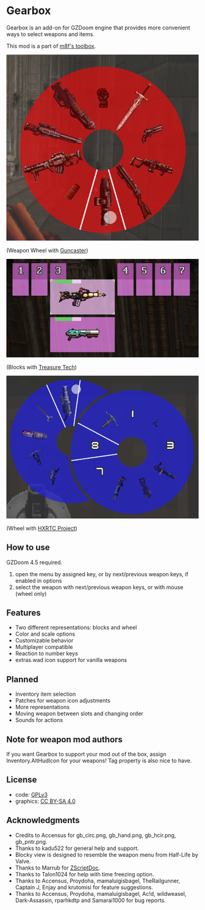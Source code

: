 # Gearbox

Gearbox is an add-on for GZDoom engine that provides more convenient ways to
select weapons and items.

This mod is a part of [m8f's toolbox](https://mmaulwurff.github.io/pages/toolbox).

![Wheel with Guncaster](screenshots/wheel-guncaster.png)

(Weapon Wheel with [Guncaster](https://forum.zdoom.org/viewtopic.php?f=43&t=37066))

![Blocks with Treasure Tech](screenshots/blocks-treasure-tech.png)

(Blocks with [Treasure Tech](https://forum.zdoom.org/viewtopic.php?f=43&t=66995))

![Wheel with HXRTC Project](screenshots/multiwheel-hxrtc.png)

(Wheel with [HXRTC Project](https://forum.zdoom.org/viewtopic.php?f=43&t=48074))

## How to use

GZDoom 4.5 required.

1. open the menu by assigned key, or by next/previous weapon keys, if enabled in
   options
2. select the weapon with next/previous weapon keys, or with mouse (wheel only)

## Features

- Two different representations: blocks and wheel
- Color and scale options
- Customizable behavior
- Multiplayer compatible
- Reaction to number keys
- extras.wad icon support for vanilla weapons

## Planned

- Inventory item selection
- Patches for weapon icon adjustments
- More representations
- Moving weapon between slots and changing order
- Sounds for actions

## Note for weapon mod authors

If you want Gearbox to support your mod out of the box, assign
Inventory.AltHudIcon for your weapons! Tag property is also nice to have.

## License

- code: [GPLv3](copying.txt)
- graphics: [CC BY-SA 4.0](https://creativecommons.org/licenses/by-sa/4.0/)

## Acknowledgments

- Credits to Accensus for gb_circ.png, gb_hand.png, gb_hcir.png, gb_pntr.png.
- Thanks to kadu522 for general help and support.
- Blocky view is designed to resemble the weapon menu from Half-Life by Valve.
- Thanks to Marrub for [ZScriptDoc](https://github.com/marrub--/zdoom-doc).
- Thanks to Talon1024 for help with time freezing option.
- Thanks to Accensus, Proydoha, mamaluigisbagel, TheRailgunner, Captain J, Enjay
  and krutomisi for feature suggestions.
- Thanks to Accensus, Proydoha, mamaluigisbagel, Ac!d, wildweasel,
  Dark-Assassin, rparhkdtp and Samarai1000 for bug reports.
